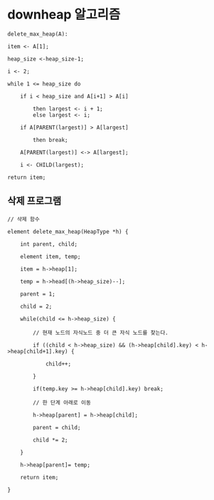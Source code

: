 # downheap 알고리즘

    delete_max_heap(A):

    item <- A[1];

    heap_size <-heap_size-1;

    i <- 2;

    while 1 <= heap_size do

        if i < heap_size and A[i+1] > A[i]

            then largest <- i + 1;
            else largest <- i;

        if A[PARENT(largest)] > A[largest]

            then break;

        A[PARENT(largest)] <-> A[largest];

        i <- CHILD(largest);

    return item;


## 삭제 프로그램

    // 샥제 함수

    element delete_max_heap(HeapType *h) {

        int parent, child;

        element item, temp;

        item = h->heap[1];

        temp = h->head[(h->heap_size)--];

        parent = 1;

        child = 2;

        while(child <= h->heap_size) {

            // 현재 노드의 자식노드 중 더 큰 자식 노드를 찾는다.

            if ((child < h->heap_size) && (h->heap[child].key) < h->heap[child+1].key) {

                child++;

            }

            if(temp.key >= h->heap[child].key) break;

            // 한 단계 아래로 이동

            h->heap[parent] = h->heap[child];

            parent = child;

            child *= 2;

        }

        h->heap[parent]= temp;

        return item;

    }

    
